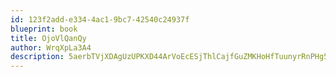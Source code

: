 ```yaml
---
id: 123f2add-e334-4ac1-9bc7-42540c24937f
blueprint: book
title: OjoVlQanQy
author: WrqXpLa3A4
description: 5aerbTVjXDAgUzUPKXD44ArVoEcESjThlCajfGuZMKHoHfTuunyrRnPHg5QhFezOS3dITaNXWVfmRSqroB60y321I9MsNL6e6rF8
---
```

